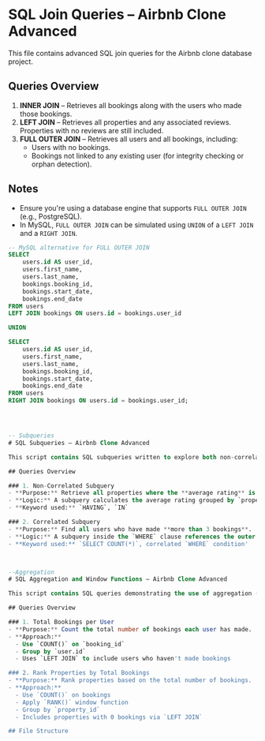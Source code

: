 # SQL Join Queries – Airbnb Clone Advanced

This file contains advanced SQL join queries for the Airbnb clone database project.

## Queries Overview

1. **INNER JOIN** – Retrieves all bookings along with the users who made those bookings.
2. **LEFT JOIN** – Retrieves all properties and any associated reviews. Properties with no reviews are still included.
3. **FULL OUTER JOIN** – Retrieves all users and all bookings, including:
   - Users with no bookings.
   - Bookings not linked to any existing user (for integrity checking or orphan detection).

## Notes

- Ensure you're using a database engine that supports `FULL OUTER JOIN` (e.g., PostgreSQL).
- In MySQL, `FULL OUTER JOIN` can be simulated using `UNION` of a `LEFT JOIN` and a `RIGHT JOIN`.

```sql
-- MySQL alternative for FULL OUTER JOIN
SELECT 
    users.id AS user_id,
    users.first_name,
    users.last_name,
    bookings.booking_id,
    bookings.start_date,
    bookings.end_date
FROM users
LEFT JOIN bookings ON users.id = bookings.user_id

UNION

SELECT 
    users.id AS user_id,
    users.first_name,
    users.last_name,
    bookings.booking_id,
    bookings.start_date,
    bookings.end_date
FROM users
RIGHT JOIN bookings ON users.id = bookings.user_id;




-- Subqueries
# SQL Subqueries – Airbnb Clone Advanced

This script contains SQL subqueries written to explore both non-correlated and correlated use cases on the Airbnb clone database.

## Queries Overview

### 1. Non-Correlated Subquery
- **Purpose:** Retrieve all properties where the **average rating** is greater than **4.0**.
- **Logic:** A subquery calculates the average rating grouped by `property_id`. The outer query fetches properties matching those IDs.
- **Keyword used:** `HAVING`, `IN`

### 2. Correlated Subquery
- **Purpose:** Find all users who have made **more than 3 bookings**.
- **Logic:** A subquery inside the `WHERE` clause references the outer query's user ID, making it correlated.
- **Keyword used:** `SELECT COUNT(*)`, correlated `WHERE` condition'



--Aggregation
# SQL Aggregation and Window Functions – Airbnb Clone Advanced

This script contains SQL queries demonstrating the use of aggregation (`GROUP BY`, `COUNT`) and window functions (`RANK`) to analyze data in the Airbnb clone database.

## Queries Overview

### 1. Total Bookings per User
- **Purpose:** Count the total number of bookings each user has made.
- **Approach:** 
  - Use `COUNT()` on `booking_id`
  - Group by `user.id`
  - Uses `LEFT JOIN` to include users who haven't made bookings

### 2. Rank Properties by Total Bookings
- **Purpose:** Rank properties based on the total number of bookings.
- **Approach:** 
  - Use `COUNT()` on bookings
  - Apply `RANK()` window function
  - Group by `property_id`
  - Includes properties with 0 bookings via `LEFT JOIN`

## File Structure

